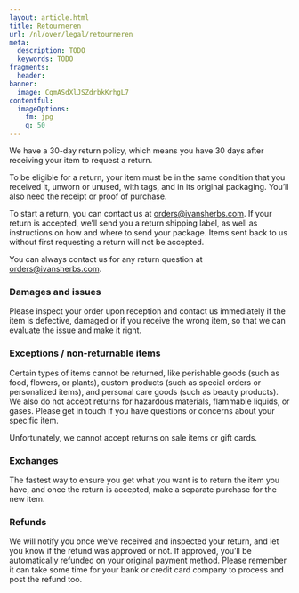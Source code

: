 ```yaml
---
layout: article.html
title: Retourneren
url: /nl/over/legal/retourneren
meta:
  description: TODO
  keywords: TODO
fragments:
  header:
banner:
  image: CqmASdXlJSZdrbkKrhgL7
contentful:
  imageOptions:
    fm: jpg
    q: 50
---
```

We have a 30-day return policy, which means you have 30 days after receiving your item to request a return.

To be eligible for a return, your item must be in the same condition that you received it, unworn or unused, with tags, and in its original packaging. You’ll also need the receipt or proof of purchase.

To start a return, you can contact us at orders@ivansherbs.com. If your return is accepted, we’ll send you a return shipping label, as well as instructions on how and where to send your package. Items sent back to us without first requesting a return will not be accepted.

You can always contact us for any return question at orders@ivansherbs.com.

### Damages and issues

Please inspect your order upon reception and contact us immediately if the item is defective, damaged or if you receive the wrong item, so that we can evaluate the issue and make it right.

### Exceptions / non-returnable items

Certain types of items cannot be returned, like perishable goods (such as food, flowers, or plants), custom products (such as special orders or personalized items), and personal care goods (such as beauty products). We also do not accept returns for hazardous materials, flammable liquids, or gases. Please get in touch if you have questions or concerns about your specific item.

Unfortunately, we cannot accept returns on sale items or gift cards.

### Exchanges

The fastest way to ensure you get what you want is to return the item you have, and once the return is accepted, make a separate purchase for the new item.

### Refunds

We will notify you once we’ve received and inspected your return, and let you know if the refund was approved or not. If approved, you’ll be automatically refunded on your original payment method. Please remember it can take some time for your bank or credit card company to process and post the refund too.
